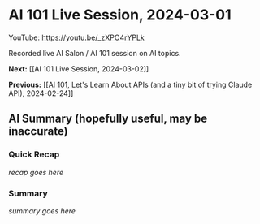 # AI 101 Live Session, 2024-03-01

YouTube: <https://youtu.be/_zXPO4rYPLk>

Recorded live AI Salon / AI 101 session on AI topics.

**Next:** [[AI 101 Live Session, 2024-03-02]]

**Previous:** [[AI 101, Let's Learn About APIs (and a tiny bit of trying Claude API), 2024-02-24]]

## AI Summary (hopefully useful, may be inaccurate)

### Quick Recap

_recap goes here_
### Summary

_summary goes here_

